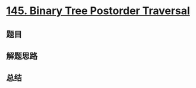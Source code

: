 # [145. Binary Tree Postorder Traversal](https://leetcode.com/problems/binary-tree-postorder-traversal/)

## 题目


## 解题思路


## 总结


